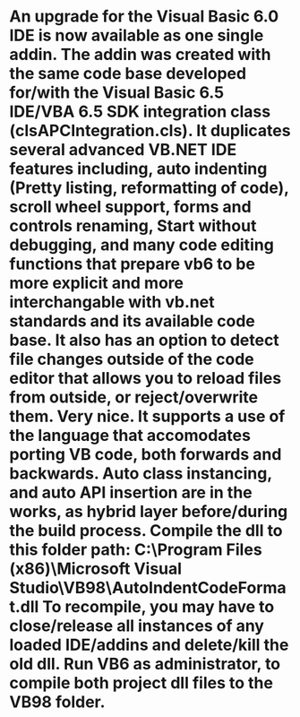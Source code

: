 # An upgrade for the Visual Basic 6.0 IDE is now available as one single addin.  The addin was created with the same code base developed for/with the Visual Basic 6.5 IDE/VBA 6.5 SDK integration class (clsAPCIntegration.cls).  It duplicates several advanced VB.NET IDE features including, auto indenting (Pretty listing, reformatting of code), scroll wheel support, forms and controls renaming, Start without debugging, and many code editing functions that prepare vb6 to be more explicit and more interchangable with vb.net standards and its available code base.  It also has an option to detect file changes outside of the code editor that allows you to reload files from outside, or reject/overwrite them.  Very nice.  It supports a use of the language that accomodates porting VB code, both forwards and backwards.  Auto class instancing, and auto API insertion are in the works, as hybrid layer before/during the build process.  Compile the dll to this folder path: C:\Program Files (x86)\Microsoft Visual Studio\VB98\AutoIndentCodeFormat.dll To recompile, you may have to close/release all instances of any loaded IDE/addins and delete/kill the old dll.  Run VB6 as administrator, to compile both project dll files to the VB98 folder.
